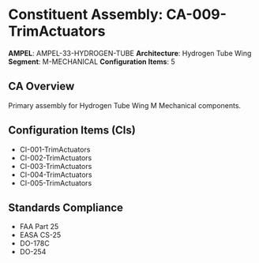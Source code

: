 # Constituent Assembly: CA-009-TrimActuators

**AMPEL**: AMPEL-33-HYDROGEN-TUBE
**Architecture**: Hydrogen Tube Wing
**Segment**: M-MECHANICAL
**Configuration Items**: 5

## CA Overview
Primary assembly for Hydrogen Tube Wing M Mechanical components.

## Configuration Items (CIs)
- CI-001-TrimActuators
- CI-002-TrimActuators
- CI-003-TrimActuators
- CI-004-TrimActuators
- CI-005-TrimActuators

## Standards Compliance
- FAA Part 25
- EASA CS-25
- DO-178C
- DO-254
